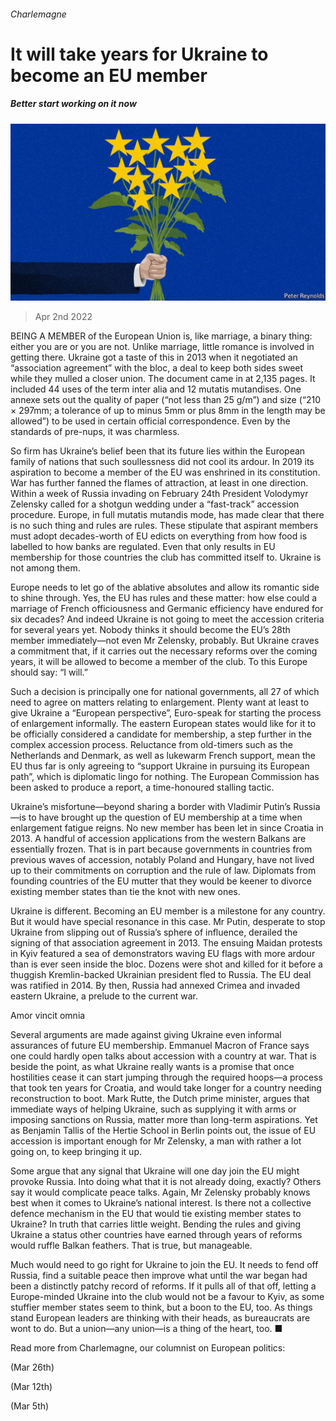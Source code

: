 ###### Charlemagne

# It will take years for Ukraine to become an EU member 

##### Better start working on it now 

![image](images/20220402_EUD000_0.jpg) 

> Apr 2nd 2022 

BEING A MEMBER of the European Union is, like marriage, a binary thing: either you are or you are not. Unlike marriage, little romance is involved in getting there. Ukraine got a taste of this in 2013 when it negotiated an “association agreement” with the bloc, a deal to keep both sides sweet while they mulled a closer union. The document came in at 2,135 pages. It included 44 uses of the term inter alia and 12 mutatis mutandises. One annexe sets out the quality of paper (“not less than 25 g/m”) and size (“210 × 297mm; a tolerance of up to minus 5mm or plus 8mm in the length may be allowed”) to be used in certain official correspondence. Even by the standards of pre-nups, it was charmless.

So firm has Ukraine’s belief been that its future lies within the European family of nations that such soullessness did not cool its ardour. In 2019 its aspiration to become a member of the EU was enshrined in its constitution. War has further fanned the flames of attraction, at least in one direction. Within a week of Russia invading on February 24th President Volodymyr Zelensky called for a shotgun wedding under a “fast-track” accession procedure. Europe, in full mutatis mutandis mode, has made clear that there is no such thing and rules are rules. These stipulate that aspirant members must adopt decades-worth of EU edicts on everything from how food is labelled to how banks are regulated. Even that only results in EU membership for those countries the club has committed itself to. Ukraine is not among them.


Europe needs to let go of the ablative absolutes and allow its romantic side to shine through. Yes, the EU has rules and these matter: how else could a marriage of French officiousness and Germanic efficiency have endured for six decades? And indeed Ukraine is not going to meet the accession criteria for several years yet. Nobody thinks it should become the EU’s 28th member immediately—not even Mr Zelensky, probably. But Ukraine craves a commitment that, if it carries out the necessary reforms over the coming years, it will be allowed to become a member of the club. To this Europe should say: “I will.”

Such a decision is principally one for national governments, all 27 of which need to agree on matters relating to enlargement. Plenty want at least to give Ukraine a “European perspective”, Euro-speak for starting the process of enlargement informally. The eastern European states would like for it to be officially considered a candidate for membership, a step further in the complex accession process. Reluctance from old-timers such as the Netherlands and Denmark, as well as lukewarm French support, mean the EU thus far is only agreeing to “support Ukraine in pursuing its European path”, which is diplomatic lingo for nothing. The European Commission has been asked to produce a report, a time-honoured stalling tactic.

Ukraine’s misfortune—beyond sharing a border with Vladimir Putin’s Russia—is to have brought up the question of EU membership at a time when enlargement fatigue reigns. No new member has been let in since Croatia in 2013. A handful of accession applications from the western Balkans are essentially frozen. That is in part because governments in countries from previous waves of accession, notably Poland and Hungary, have not lived up to their commitments on corruption and the rule of law. Diplomats from founding countries of the EU mutter that they would be keener to divorce existing member states than tie the knot with new ones.

Ukraine is different. Becoming an EU member is a milestone for any country. But it would have special resonance in this case. Mr Putin, desperate to stop Ukraine from slipping out of Russia’s sphere of influence, derailed the signing of that association agreement in 2013. The ensuing Maidan protests in Kyiv featured a sea of demonstrators waving EU flags with more ardour than is ever seen inside the bloc. Dozens were shot and killed for it before a thuggish Kremlin-backed Ukrainian president fled to Russia. The EU deal was ratified in 2014. By then, Russia had annexed Crimea and invaded eastern Ukraine, a prelude to the current war.

Amor vincit omnia

Several arguments are made against giving Ukraine even informal assurances of future EU membership. Emmanuel Macron of France says one could hardly open talks about accession with a country at war. That is beside the point, as what Ukraine really wants is a promise that once hostilities cease it can start jumping through the required hoops—a process that took ten years for Croatia, and would take longer for a country needing reconstruction to boot. Mark Rutte, the Dutch prime minister, argues that immediate ways of helping Ukraine, such as supplying it with arms or imposing sanctions on Russia, matter more than long-term aspirations. Yet as Benjamin Tallis of the Hertie School in Berlin points out, the issue of EU accession is important enough for Mr Zelensky, a man with rather a lot going on, to keep bringing it up.

Some argue that any signal that Ukraine will one day join the EU might provoke Russia. Into doing what that it is not already doing, exactly? Others say it would complicate peace talks. Again, Mr Zelensky probably knows best when it comes to Ukraine’s national interest. Is there not a collective defence mechanism in the EU that would tie existing member states to Ukraine? In truth that carries little weight. Bending the rules and giving Ukraine a status other countries have earned through years of reforms would ruffle Balkan feathers. That is true, but manageable.

Much would need to go right for Ukraine to join the EU. It needs to fend off Russia, find a suitable peace then improve what until the war began had been a distinctly patchy record of reforms. If it pulls all of that off, letting a Europe-minded Ukraine into the club would not be a favour to Kyiv, as some stuffier member states seem to think, but a boon to the EU, too. As things stand European leaders are thinking with their heads, as bureaucrats are wont to do. But a union—any union—is a thing of the heart, too. ■

Read more from Charlemagne, our columnist on European politics:

 (Mar 26th) 

 (Mar 12th)

 (Mar 5th)

